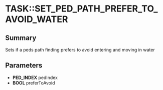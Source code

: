 # TASK::SET_PED_PATH_PREFER_TO_AVOID_WATER

## Summary
Sets if a peds path finding prefers to avoid entering and moving in water

## Parameters
* **PED_INDEX** pedIndex
* **BOOL** preferToAvoid
